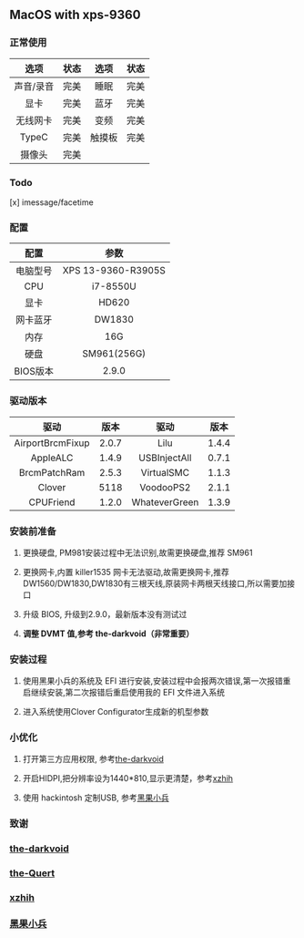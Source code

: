 ## MacOS with xps-9360

### 正常使用
 
| 选项 | 状态 | 选项 | 状态 
| :---: | :---: | :---:| :---: |
声音/录音| 完美 |睡眠| 完美 |
显卡| 完美 |蓝牙| 完美 |
无线网卡| 完美 |变频| 完美 |
TypeC| 完美 |触摸板| 完美 |
摄像头| 完美 |

### Todo

[x] imessage/facetime 

### 配置
|配置|参数
|:---:|:---:|
电脑型号 | XPS 13-9360-R3905S
CPU | i7-8550U
显卡 | HD620
网卡蓝牙 | DW1830
内存 | 16G
硬盘 | SM961(256G)
BIOS版本 | 2.9.0

### 驱动版本

驱动|版本|驱动|版本
:---:|:---:|:---:|:---:
AirportBrcmFixup|2.0.7|Lilu|1.4.4
AppleALC|1.4.9|USBInjectAll|0.7.1
BrcmPatchRam|2.5.3|VirtualSMC|1.1.3
Clover|5118|VoodooPS2|2.1.1
CPUFriend|1.2.0|WhateverGreen|1.3.9

### 安装前准备

1. 更换硬盘, PM981安装过程中无法识别,故需更换硬盘,推荐 SM961

2. 更换网卡,内置 killer1535 网卡无法驱动,故需更换网卡,推荐 DW1560/DW1830,DW1830有三根天线,原装网卡两根天线接口,所以需要加接口

3. 升级 BIOS, 升级到2.9.0，最新版本没有测试过

4. **调整 DVMT 值,参考 the-darkvoid（非常重要）**

### 安装过程

1. 使用黑果小兵的系统及 EFI 进行安装,安装过程中会报两次错误,第一次报错重启继续安装,第二次报错后重启使用我的 EFI 文件进入系统

2.  进入系统使用Clover Configurator生成新的机型参数

### 小优化

1. 打开第三方应用权限, 参考[the-darkvoid](https://github.com/the-darkvoid/XPS9360-macOS)

2. 开启HIDPI,把分辨率设为1440*810,显示更清楚，参考[xzhih](https://github.com/the-Quert/XPS-9360-macOS)

3.  使用 hackintosh 定制USB, 参考[黑果小兵](https://blog.daliansky.net/Intel-FB-Patcher-USB-Custom-Video.html)

### 致谢

### [the-darkvoid](https://github.com/the-darkvoid/XPS9360-macOS)

### [the-Quert](https://github.com/the-Quert/XPS-9360-macOS)

### [xzhih](https://github.com/xzhih/one-key-hidpi)

### [黑果小兵](https://blog.daliansky.net/about/)
